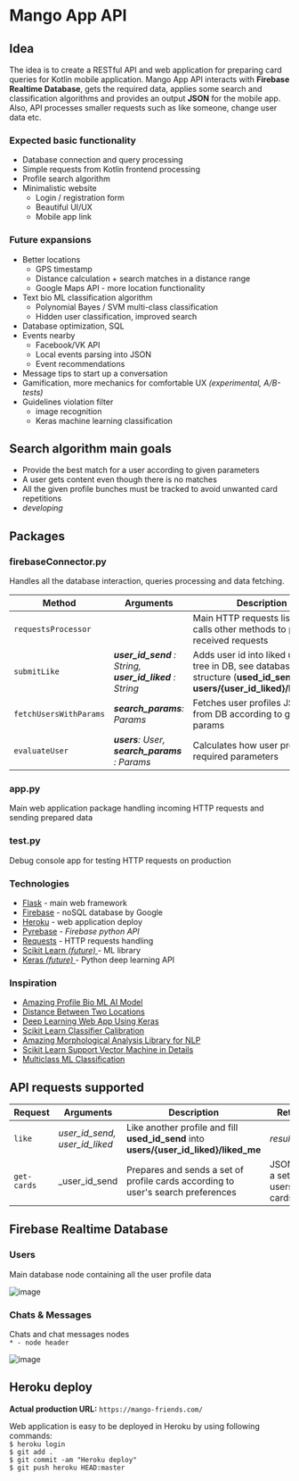 # Mango App API

## Idea
The idea is to create a RESTful API and web application for preparing card queries for Kotlin mobile application. 
Mango App API interacts with **Firebase Realtime Database**, gets the required data, applies some search and classification algorithms and provides an output **JSON** for the mobile app. 
Also, API processes smaller requests such as like someone, change user data etc.

### Expected basic functionality
* Database connection and query processing
* Simple requests from Kotlin frontend processing
* Profile search algorithm
* Minimalistic website
  * Login / registration form
  * Beautiful UI/UX
  * Mobile app link

### Future expansions
* Better locations
  * GPS timestamp
  * Distance calculation + search matches in a distance range
  * Google Maps API - more location functionality
* Text bio ML classification algorithm
  * Polynomial Bayes / SVM multi-class classification
  * Hidden user classification, improved search
* Database optimization, SQL
* Events nearby
  * Facebook/VK API
  * Local events parsing into JSON
  * Event recommendations
* Message tips to start up a conversation
* Gamification, more mechanics for comfortable UX _(experimental, A/B-tests)_
* Guidelines violation filter
  * image recognition
  * Keras machine learning classification

## Search algorithm main goals
* Provide the best match for a user according to given parameters
* A user gets content even though there is no matches
* All the given profile bunches must be tracked to avoid unwanted card repetitions
* *developing*

## Packages

### firebaseConnector.py  
Handles all the database interaction, queries processing and data fetching.  

| Method | Arguments | Description | Returns
| --- | --- | --- | --- |
| `requestsProcessor` | | Main HTTP requests listener, calls other methods to process received requests | |
| `submitLike` | _**user_id_send** : String, **user_id_liked** : String_ | Adds user id into liked user's tree in DB, see database structure (**used_id_send** into **users/{user_id_liked}/liked_me**) | Integer _(success/fail code)_|
| `fetchUsersWithParams` | _**search_params**: Params_ | Fetches user profiles JSONs from DB according to given params  | List of User
| `evaluateUser` | _**users**: User, **search_params** : Params_ | Calculates how user profile fits required parameters  | Float _(User weight coefficient)_

### app.py
Main web application package handling incoming HTTP requests and sending prepared data

### test.py
Debug console app for testing HTTP requests on production

### Technologies
* [Flask](https://flask.palletsprojects.com/en/2.0.x/) - main web framework
* [Firebase](https://firebase.google.com/) - noSQL database by Google
* [Heroku](https://devcenter.heroku.com/categories/reference) - web application deploy
* [Pyrebase](https://github.com/thisbejim/Pyrebase) _- Firebase python API_
* [Requests](https://docs.python-requests.org/en/latest/) - HTTP requests handling
* [Scikit Learn _(future)_ ](https://scikit-learn.org/stable/) - ML library
* [Keras _(future)_ ](https://keras.io/) - Python deep learning API

### Inspiration
* [Amazing Profile Bio ML AI Model](https://towardsdatascience.com/dating-algorithms-using-machine-learning-and-ai-814b68ecd75e)
* [Distance Between Two Locations](https://towardsdatascience.com/driving-distance-between-two-or-more-places-in-python-89779d691def)
* [Deep Learning Web App Using Keras](https://towardsdatascience.com/a-complete-deep-learning-portfolio-project-9c5dc7f3f2ef)
* [Scikit Learn Classifier Calibration](https://towardsdatascience.com/introduction-to-reliability-diagrams-for-probability-calibration-ed785b3f5d44)
* [Amazing Morphological Analysis Library for NLP](https://github.com/petrpulc/python-majka)
* [Scikit Learn Support Vector Machine in Details](https://towardsdatascience.com/svm-with-scikit-learn-what-you-should-know-780f1bc99e4a)
* [Multiclass ML Classification](https://towardsdatascience.com/machine-learning-multiclass-classification-with-imbalanced-data-set-29f6a177c1a)
## API requests supported

| Request | Arguments | Description | Returns
| --- | --- | --- | --- |
| `like` | _user_id_send, user_id_liked_ | Like another profile and fill **used_id_send** into **users/{user_id_liked}/liked_me** | _result_code_
| `get-cards` | _user_id_send | Prepares and sends a set of profile cards according to user's search preferences  | JSON with a set of users cards

## Firebase Realtime Database

### Users
Main database node containing all the user profile data

![image](https://i.ibb.co/c2mhBKn/users-db.png)

### Chats & Messages
Chats and chat messages nodes  
`* - node header`

![image](https://i.ibb.co/jrxJQVN/chats-messages-db.png)

## Heroku deploy  
**Actual production URL:** 
`https://mango-friends.com/`  
  
Web application is easy to be deployed in Heroku by using following commands:  
`$ heroku login`  
`$ git add .`  
`$ git commit -am "Heroku deploy"`  
`$ git push heroku HEAD:master`
